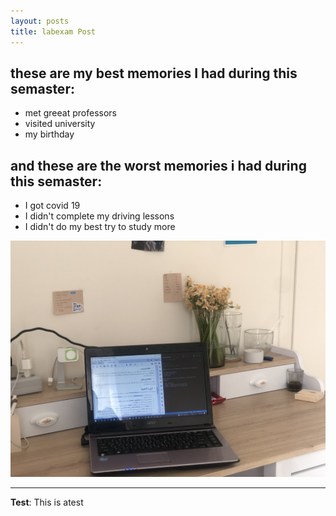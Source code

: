 ```yaml
---
layout: posts
title: labexam Post
---
```


## these are my best memories I had during this semaster:

- met greeat professors
- visited university
- my birthday

## and these are the worst memories i had during this semaster:

- I got covid 19
- I didn't complete my driving lessons
- I didn't do my best try to study more




![alt text](../assets/images/mydesk.jpeg "my desk Picture")
<!-- - url: /assets/images/mydesk.jpeg
    image_path: /assets/images/mydesk.jpeg
    alt: "my desk image "

    --- -->

---
**Test**: This is atest
